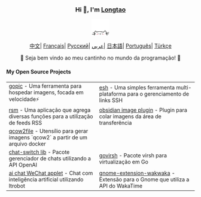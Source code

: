 <div align="center">
    <h3>Hi 👋, I'm <a href="https://longtao.fun">Longtao</a></h3>
 <p align="center">
        <a href="https://longtao.fun">
            <img src="cat.webp" width="50"/>
        </a>
    </p>
    <p align="center">
        <a href="https://github.com/eust-w/eust-w/blob/main/README_CN.md"><span>中文</span></a>|
        <a href="https://github.com/eust-w/eust-w/blob/main/README_FR.md"><span>Français</span></a>|
        <a href="https://github.com/eust-w/eust-w/blob/main/README_RU.md"><span>Русский</span></a>|
        <a href="https://github.com/eust-w/eust-w/blob/main/README_AR.md"><span>عربي</span></a>|
        <a href="https://github.com/eust-w/eust-w/blob/main/README_JP.md"><span>日本語</span></a>|
        <a href="https://github.com/eust-w/eust-w/blob/main/README_PTBR.md"><span>Português</span></a>|
        <a href="https://github.com/eust-w/eust-w/blob/main/README_TR.md"><span>Türkçe</span></a>
    </p>
    <p>🌟 Seja bem vindo ao meu cantinho no mundo da programação! 🌟</p>
    <h4 align="left">My Open Source Projects</h4>
    <table align="center">
        <tr>
            <td><a href="https://github.com/eust-w/gopic">gopic</a> - Uma ferramenta para hospedar imagens, focada em velocidade⚡</td>
            <td><a href="https://github.com/eust-w/esh">esh</a> - Uma simples ferramenta multi-plataforma para o gerenciamento de links SSH</td>
        </tr>
        <tr>
            <td><a href="https://github.com/eust-w/rsm">rsm</a> - Uma aplicação que agrega diversas funções para a utilização de feeds RSS</td>
            <td><a href="https://github.com/eust-w/obsidian-image-auto-upload">obsidian image plugin</a> - Plugin para colar imagens da área de transferência</td>
        </tr>
        <tr>
            <td><a href="https://github.com/eust-w/qcow2file">qcow2file</a> - Utensílio para gerar imagens `qcow2` a partir de um arquivo docker</td>
            <!--- 404?
            <td><a href="https://github.com/eust-w/aiPlatform">ai with wechat</a> - WeChat chat robot uses various AI</td>
            -->
        <tr>
        <tr>
            <td><a href="https://github.com/eust-w/openai-chat-switch">chat-switch lib</a> - Pacote gerenciador de chats utilizando a API OpenAI</td>
            <td><a href="https://github.com/eust-w/govirsh">govirsh</a> - Pacote virsh para virtualização em Go</td>
        <tr>
            <td><a href="https://github.com/eust-w/ltrobot-mimiwechat">ai chat WeChat applet</a> - Chat com inteligência artificial utilizando ltrobot</td>
            <td><a href="https://github.com/eust-w/gnome-extension-wakwaka">gnome-extension-wakwaka</a> - Extensão para o Gnome que utiliza a API do WakaTime</td> <!-- Very useful!! -->
    </table>
</div>

